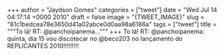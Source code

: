 
+++
author = "Jaydson Gomes"
categories = ["tweet"]
date = "Wed Jul 14 04:17:14 +0000 2010"
draft = false
image = "{TWEET_IMAGE}"
slug = "81c1bedcea78e3650d41a02abce0d0aa98a6186a"
tags = ["tweet"]
title = """To lá! RT: @panchoipanema..."""
+++
To lá! RT: @panchoipanema: quinta, dia 15 vou discotecar no @beco203 no lançamento do REPLICANTES 2010!!!!!!!!!

